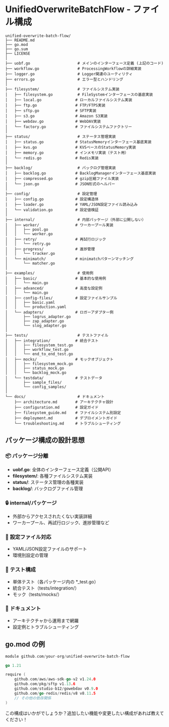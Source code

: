 # UnifiedOverwriteBatchFlow - ファイル構成

```
unified-overwrite-batch-flow/
├── README.md
├── go.mod
├── go.sum
├── LICENSE
│
├── uobf.go                     # メインのインターフェース定義 (上記のコード)
├── workflow.go                 # ProcessingWorkflowの詳細実装
├── logger.go                   # Logger関連のユーティリティ
├── errors.go                   # エラー型とハンドリング
│
├── filesystem/                 # ファイルシステム実装
│   ├── filesystem.go           # FileSystemインターフェースの基底実装
│   ├── local.go               # ローカルファイルシステム実装
│   ├── ftp.go                 # FTP/FTPS実装
│   ├── sftp.go                # SFTP実装
│   ├── s3.go                  # Amazon S3実装
│   ├── webdav.go              # WebDAV実装
│   └── factory.go             # ファイルシステムファクトリー
│
├── status/                     # ステータス管理実装
│   ├── status.go              # StatusMemoryインターフェース基底実装
│   ├── kvs.go                 # KVSベースのStatusMemory実装
│   ├── memory.go              # インメモリ実装（テスト用）
│   └── redis.go               # Redis実装
│
├── backlog/                    # バックログ管理実装  
│   ├── backlog.go             # BacklogManagerインターフェース基底実装
│   ├── compressed.go          # gzip圧縮ファイル実装
│   └── json.go                # JSON形式のヘルパー
│
├── config/                     # 設定管理
│   ├── config.go              # 設定構造体
│   ├── loader.go              # YAML/JSON設定ファイル読み込み
│   └── validation.go          # 設定値検証
│
├── internal/                   # 内部パッケージ（外部に公開しない）
│   ├── worker/                # ワーカープール実装
│   │   ├── pool.go
│   │   └── worker.go
│   ├── retry/                 # 再試行ロジック
│   │   └── retry.go
│   ├── progress/              # 進捗管理
│   │   └── tracker.go
│   └── minimatch/             # minimatchパターンマッチング
│       └── matcher.go
│
├── examples/                   # 使用例
│   ├── basic/                 # 基本的な使用例
│   │   └── main.go
│   ├── advanced/              # 高度な設定例
│   │   └── main.go
│   ├── config-files/          # 設定ファイルサンプル
│   │   ├── basic.yaml
│   │   └── production.yaml
│   └── adapters/              # ロガーアダプター例
│       ├── logrus_adapter.go
│       ├── zap_adapter.go
│       └── slog_adapter.go
│
├── tests/                      # テストファイル
│   ├── integration/           # 統合テスト
│   │   ├── filesystem_test.go
│   │   ├── workflow_test.go
│   │   └── end_to_end_test.go
│   ├── mocks/                 # モックオブジェクト
│   │   ├── filesystem_mock.go
│   │   ├── status_mock.go
│   │   └── backlog_mock.go
│   └── testdata/              # テストデータ
│       ├── sample_files/
│       └── config_samples/
│
└── docs/                       # ドキュメント
    ├── architecture.md        # アーキテクチャ設計
    ├── configuration.md       # 設定ガイド
    ├── filesystem_guide.md    # ファイルシステム別設定
    ├── deployment.md          # デプロイメントガイド
    └── troubleshooting.md     # トラブルシューティング
```

## パッケージ構成の設計思想

### 📦 **パッケージ分離**

- **uobf.go**: 全体のインターフェース定義（公開API）
- **filesystem/**: 各種ファイルシステム実装
- **status/**: ステータス管理の各種実装
- **backlog/**: バックログファイル管理

### 🔒 **internal/パッケージ**

- 外部からアクセスされたくない実装詳細
- ワーカープール、再試行ロジック、進捗管理など

### 📝 **設定ファイル対応**

- YAML/JSON設定ファイルのサポート
- 環境別設定の管理

### 🧪 **テスト構成**

- 単体テスト（各パッケージ内の *_test.go）
- 統合テスト（tests/integration/）
- モック（tests/mocks/）

### 📖 **ドキュメント**

- アーキテクチャから運用まで網羅
- 設定例とトラブルシューティング

## go.mod の例

```go
module github.com/your-org/unified-overwrite-batch-flow

go 1.21

require (
    github.com/aws/aws-sdk-go-v2 v1.24.0
    github.com/pkg/sftp v1.13.6
    github.com/studio-b12/gowebdav v0.9.0
    github.com/go-redis/redis/v8 v8.11.5
    // その他の依存関係
)
```

この構成はいかがでしょうか？追加したい機能や変更したい構成があれば教えてください！
